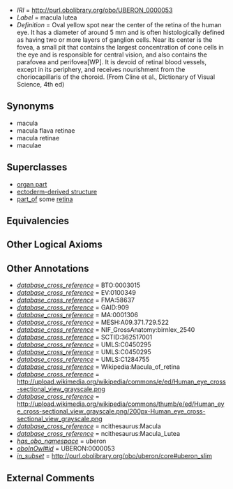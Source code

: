  * *IRI* = http://purl.obolibrary.org/obo/UBERON_0000053
 * *Label* = macula lutea
 * *Definition* = Oval yellow spot near the center of the retina of the human eye. It has a diameter of around 5 mm and is often histologically defined as having two or more layers of ganglion cells. Near its center is the fovea, a small pit that contains the largest concentration of cone cells in the eye and is responsible for central vision, and also contains the parafovea and perifovea[WP]. It is devoid of retinal blood vessels, except in its periphery, and receives nourishment from the choriocapillaris of the choroid. (From Cline et al., Dictionary of Visual Science, 4th ed)

## Synonyms

 * macula
 * macula flava retinae
 * macula retinae
 * maculae

## Superclasses

 * [organ part](../../UBERON/64/UBERON_0000064.md)
 * [ectoderm-derived structure](../../UBERON/21/UBERON_0004121.md)
 * [part_of](../../BFO/50/BFO_0000050.md) some [retina](../../UBERON/66/UBERON_0000966.md)

## Equivalencies


## Other Logical Axioms


## Other Annotations

 * *[database_cross_reference](../../ef/oboInOwl#hasDbXref.md)* = BTO:0003015
 * *[database_cross_reference](../../ef/oboInOwl#hasDbXref.md)* = EV:0100349
 * *[database_cross_reference](../../ef/oboInOwl#hasDbXref.md)* = FMA:58637
 * *[database_cross_reference](../../ef/oboInOwl#hasDbXref.md)* = GAID:909
 * *[database_cross_reference](../../ef/oboInOwl#hasDbXref.md)* = MA:0001306
 * *[database_cross_reference](../../ef/oboInOwl#hasDbXref.md)* = MESH:A09.371.729.522
 * *[database_cross_reference](../../ef/oboInOwl#hasDbXref.md)* = NIF_GrossAnatomy:birnlex_2540
 * *[database_cross_reference](../../ef/oboInOwl#hasDbXref.md)* = SCTID:362517001
 * *[database_cross_reference](../../ef/oboInOwl#hasDbXref.md)* = UMLS:C0450295
 * *[database_cross_reference](../../ef/oboInOwl#hasDbXref.md)* = UMLS:C0450295
 * *[database_cross_reference](../../ef/oboInOwl#hasDbXref.md)* = UMLS:C1284755
 * *[database_cross_reference](../../ef/oboInOwl#hasDbXref.md)* = Wikipedia:Macula_of_retina
 * *[database_cross_reference](../../ef/oboInOwl#hasDbXref.md)* = http://upload.wikimedia.org/wikipedia/commons/e/ed/Human_eye_cross-sectional_view_grayscale.png
 * *[database_cross_reference](../../ef/oboInOwl#hasDbXref.md)* = http://upload.wikimedia.org/wikipedia/commons/thumb/e/ed/Human_eye_cross-sectional_view_grayscale.png/200px-Human_eye_cross-sectional_view_grayscale.png
 * *[database_cross_reference](../../ef/oboInOwl#hasDbXref.md)* = ncithesaurus:Macula
 * *[database_cross_reference](../../ef/oboInOwl#hasDbXref.md)* = ncithesaurus:Macula_Lutea
 * *[has_obo_namespace](../../ce/oboInOwl#hasOBONamespace.md)* = uberon
 * *[oboInOwl#id](../../id/oboInOwl#id.md)* = UBERON:0000053
 * *[in_subset](../../et/oboInOwl#inSubset.md)* = http://purl.obolibrary.org/obo/uberon/core#uberon_slim

## External Comments

